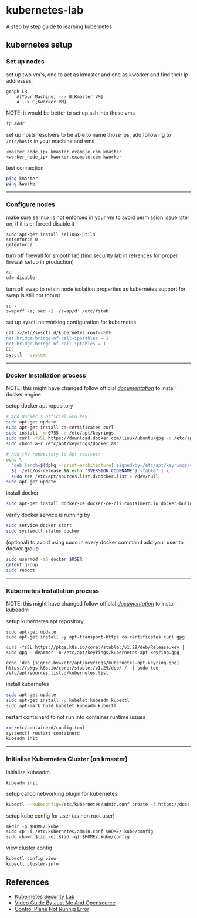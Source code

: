 # kubernetes-lab
A step by step guide to learning kubernetes

## kubernetes setup

### Set up nodes

set up two vm's, one to act as kmaster and one as kworker and find their ip addresses. 
```mermaid
graph LR
    A[Your Machine] --> B[Kmaster VM]
    A --> C[Kworker VM]
```

NOTE: it would be better to set up ssh into those vms
```sh
ip addr
```

set up hosts resolvers to be able to name those ips, add following to `/etc/hosts` in your machine and vms
```
<master_node_ip> kmaster.example.com kmaster
<worker_node_ip> kworker.example.com kworker
```

test connection 
```sh
ping kmaster
ping kworker
```

---

### Configure nodes

make sure selinux is not enforced in your vm to avoid permission issue later on, if it is enforced disable it
```
sudo apt-get install selinux-utils
setenforce 0
getenforce
```
turn off firewall for smooth lab (find security lab in refrences for proper firewall setup in production)
```sh
su -
ufw disable
```
turn off swap to retain node isolation properties as kubernetes support for swap is still not robust
```
su -
swapoff -a; sed -i '/swap/d' /etc/fstab
```
set up sysctl networking configuration for kubernetes
```sh
cat >>/etc/sysctl.d/kubernetes.conf<<EOF
net.bridge.bridge-nf-call-ip6tables = 1
net.bridge.bridge-nf-call-iptables = 1
EOF
sysctl --system
```

---

### Docker Installation process

NOTE: this might have changed follow official [_documentation_](https://docs.docker.com/engine/install/ubuntu/) to install docker engine

setup docker apt repository
```sh
# Add Docker's official GPG key:
sudo apt-get update
sudo apt-get install ca-certificates curl
sudo install -m 0755 -d /etc/apt/keyrings
sudo curl -fsSL https://download.docker.com/linux/ubuntu/gpg -o /etc/apt/keyrings/docker.asc
sudo chmod a+r /etc/apt/keyrings/docker.asc

# Add the repository to Apt sources:
echo \
  "deb [arch=$(dpkg --print-architecture) signed-by=/etc/apt/keyrings/docker.asc] https://download.docker.com/linux/ubuntu \
  $(. /etc/os-release && echo "$VERSION_CODENAME") stable" | \
  sudo tee /etc/apt/sources.list.d/docker.list > /dev/null
sudo apt-get update
```

install docker
```sh
sudo apt-get install docker-ce docker-ce-cli containerd.io docker-buildx-plugin docker-compose-plugin
```

verify docker service is running by
```sh
sudo service docker start
sudo systemctl status docker
```

(optional) to avoid using sudo in every docker command add your user to docker group
```sh
sudo usermod -aG docker $USER
getent group
sudo reboot
```

---

### Kubernetes Installation process

NOTE: this might have changed follow official [_documentation_](https://kubernetes.io/docs/setup/production-environment/tools/kubeadm/install-kubeadm/) to install kubeadm

setup kubernetes apt repository
```
sudo apt-get update
sudo apt-get install -y apt-transport-https ca-certificates curl gpg
```
```
curl -fsSL https://pkgs.k8s.io/core:/stable:/v1.29/deb/Release.key | sudo gpg --dearmor -o /etc/apt/keyrings/kubernetes-apt-keyring.gpg
```
```
echo 'deb [signed-by=/etc/apt/keyrings/kubernetes-apt-keyring.gpg] https://pkgs.k8s.io/core:/stable:/v1.29/deb/ /' | sudo tee /etc/apt/sources.list.d/kubernetes.list
```
install kubernetes
```sh
sudo apt-get update
sudo apt-get install -y kubelet kubeadm kubectl
sudo apt-mark hold kubelet kubeadm kubectl
```
restart containerd to not run into container runtime issues
```sh
rm /etc/containerd/config.toml
systemctl restart containerd
kubeadm init
```

---

### Initialise Kubernetes Cluster (on kmaster)

initialise kubeadm
```sh
kubeadm init
```

setup calico networking plugin for kubernetes
```sh
kubectl --kubeconfig=/etc/kubernetes/admin.conf create -f https://docs.projectcalico.org/v3.14/manifests/calico.yaml
```

setup kube config for user (as non root user)
```
mkdir -p $HOME/.kube
sudo cp -i /etc/kubernetes/admin.conf $HOME/.kube/config
sudo chown $(id -u):$(id -g) $HOME/.kube/config
```

view cluster config
```sh
kubectl config view
kubectl cluster-info
```


## References
- [Kubernetes Security Lab](https://devopstales.github.io/kubernetes/k8s-security/#use-firewalld)
- [Video Guide By Just Me And Opensource](https://www.youtube.com/watch?v=Araf8JYQn3w&list=PL34sAs7_26wNBRWM6BDhnonoA5FMERax0)
- [Control Plane Not Runnig Error](https://k21academy.com/docker-kubernetes/container-runtime-is-not-running/#:~:text=This%20is%20a%20common%20issue,toml%20file.)
